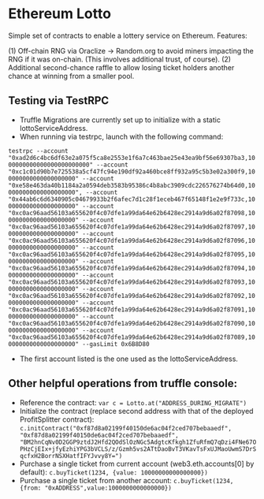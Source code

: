 # Ethereum Lotto

Simple set of contracts to enable a lottery service on Ethereum. Features:

(1) Off-chain RNG via Oraclize -> Random.org to avoid miners impacting the RNG if it was on-chain. (This involves additional trust, of course).
(2) Additional second-chance raffle to allow losing ticket holders another chance at winning from a smaller pool.

## Testing via TestRPC

* Truffle Migrations are currently set up to initialize with a static lottoServiceAddress.
* When running via testrpc, launch with the following command:

```testrpc --account "0xad2d6c4bc6df63e2a075f5ca8e2553e1f6a7c463bae25e43ea9bf56e69307ba3,1000000000000000000000000" --account "0xc1c01d90b7e725538a5cf47fc94e190df92a460bce8ff932a95c5b3e02a300f9,100000000000000000000" --account "0xe58e463da40b1184a2a0594deb3583b95386c4b8abc3909cdc226576274b64d0,100000000000000000000", --account "0x44ab6c6d6340905c04679933b2f6afec7d1c28f1eceb467f65148f1e2e9f733c,100000000000000000000" --account "0xc0ac96aad56103a655620f4c07dfe1a99da64e62b6428ec2914a9d6a02f87098,100000000000000000000" --account "0xc0ac96aad56103a655620f4c07dfe1a99da64e62b6428ec2914a9d6a02f87097,100000000000000000000" --account "0xc0ac96aad56103a655620f4c07dfe1a99da64e62b6428ec2914a9d6a02f87096,100000000000000000000" --account "0xc0ac96aad56103a655620f4c07dfe1a99da64e62b6428ec2914a9d6a02f87095,100000000000000000000" --account "0xc0ac96aad56103a655620f4c07dfe1a99da64e62b6428ec2914a9d6a02f87094,100000000000000000000" --account "0xc0ac96aad56103a655620f4c07dfe1a99da64e62b6428ec2914a9d6a02f87093,100000000000000000000" --account "0xc0ac96aad56103a655620f4c07dfe1a99da64e62b6428ec2914a9d6a02f87092,100000000000000000000" --account "0xc0ac96aad56103a655620f4c07dfe1a99da64e62b6428ec2914a9d6a02f87091,100000000000000000000" --account "0xc0ac96aad56103a655620f4c07dfe1a99da64e62b6428ec2914a9d6a02f87090,100000000000000000000" --account "0xc0ac96aad56103a655620f4c07dfe1a99da64e62b6428ec2914a9d6a02f87089,100000000000000000000" --gasLimit 0x6B8D80```

* The first account listed is the one used as the lottoServiceAddress.

## Other helpful operations from truffle console:

- Reference the contract: ```var c = Lotto.at("ADDRESS_DURING_MIGRATE")```
- Initialize the contract (replace second address with that of the deployed ProfitSplitter contract): ```c.initContract("0xf87d8a02199f40150de6ac04f2ced707bebaaedf", "0xf87d8a02199f40150de6ac04f2ced707bebaaedf", "BM2hnCqNv0D2GGP9ztdJ2Hfd2QOdSlOzNGc5AdgtcKfkgh1ZfuRfmQ7qDzi4FNe67OPHzCjEIx+jfyEzhiYPG3bVCLS/z/Gzmh5vs2ATtDaoBvT3VKavTsFxUJMaoUwmS7DrSqcfxH2BorrNSXHatfIFYJvvy8Y=")```
- Purchase a single ticket from current account (web3.eth.accounts[0] by default): ```c.buyTicket(1234, {value: 10000000000000000})```
- Purchase a single ticket from another account: ```c.buyTicket(1234, {from: "0xADDRESS",value:1000000000000000})```
